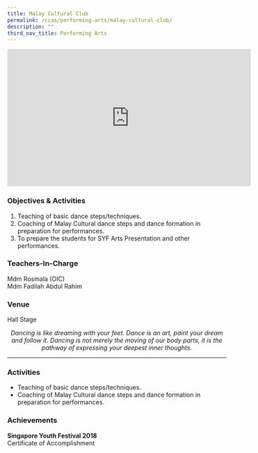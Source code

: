 ```yaml
---
title: Malay Cultural Club
permalink: /ccas/performing-arts/malay-cultural-club/
description: ""
third_nav_title: Performing Arts
---
```

<iframe allowfullscreen="" allow="accelerometer; autoplay; clipboard-write; encrypted-media; gyroscope; picture-in-picture; web-share" frameborder="0" title="YouTube video player" src="https://www.youtube.com/embed/_IyR3Ei0G-k?si=Pz3YyFZg9zBkd0fB" height="315" width="560"></iframe>

### Objectives &amp; Activities

1.  Teaching of basic dance steps/techniques.
2.  Coaching of Malay Cultural dance steps and dance formation in preparation for performances.
3.  To prepare the students for SYF Arts Presentation and other performances.

### Teachers-In-Charge

Mdm Rosmala (OIC) <br>
Mdm Fadilah Abdul Rahim

### Venue

Hall Stage

<center><i>Dancing is like dreaming with your feet. Dance is an art, paint your dream and follow it. Dancing is not merely the moving of our body parts, it is the pathway of expressing your deepest inner thoughts.</i></center>

***

### Activities

*   Teaching of basic dance steps/techniques.
*   Coaching of Malay Cultural dance steps and dance formation in preparation for performances.

### Achievements

**Singapore Youth Festival 2018** <br>
Certificate of Accomplishment